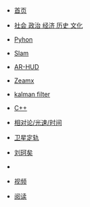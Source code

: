 <!--_sidebar.md-->

* [首页](/)

* [社会 政治 经济 历史 文化](/1/1.md)
  
* [Pyhon](/pyhon/pyhon.md)

* [Slam](slam/slam/slam.md)

* [AR-HUD]()

* [Zeamx]()

* [kalman filter]()

* [C++]()

* [相对论/光速/时间]()

* [卫星定轨]()

* [刘珂矣]()

* 



* [视频](/note/note.md)

* [阅读](/read/read.md)
